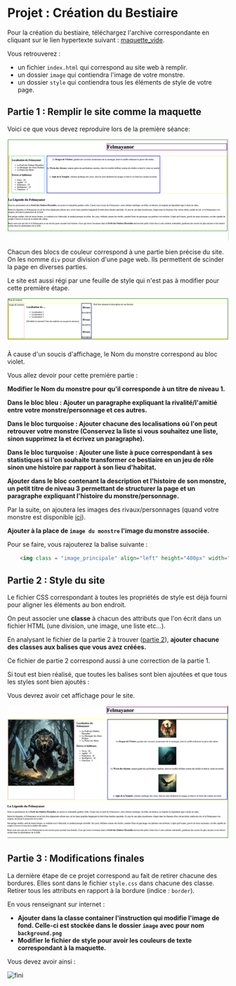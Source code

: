 # Projet : Création du Bestiaire

Pour la création du bestiaire, téléchargez l'archive correspondante en cliquant sur le lien hypertexte suivant : [maquette_vide](./projet_site_eleve.zip).

Vous retrouverez : 

- un fichier `index.html` qui correspond au site web à remplir.
- un dossier `image` qui contiendra l'image de votre monstre.
- un dossier `style` qui contiendra tous les éléments de style de votre page.

## Partie 1 : Remplir le site comme la maquette

Voici ce que vous devez reproduire lors de la première séance: 

![a_reproduire](./a_reproduire.png)

Chacun des blocs de couleur correspond à une partie bien précise du site.
On les nomme `div` pour division d'une page web. Ils permettent de scinder la page en diverses parties.

Le site est aussi régi par une feuille de style qui n'est pas à modifier pour cette première étape.

![base](./base.png)

À cause d'un soucis d'affichage, le Nom du monstre correspond au bloc violet.

Vous allez devoir pour cette première partie : 

**Modifier le Nom du monstre pour qu'il corresponde à un titre de niveau 1.**

**Dans le bloc bleu : Ajouter un paragraphe expliquant la rivalité/l'amitié entre votre monstre/personnage et ces autres.**

**Dans le bloc turquoise : Ajouter chacune des localisations où l'on peut retrouver votre monstre (Conservez la liste si vous souhaitez une liste, sinon supprimez la et écrivez un paragraphe).**

**Dans le bloc turquoise : Ajouter une liste à puce correspondant à ses statistiques si l'on souhaite transformer ce bestiaire en un jeu de rôle sinon une histoire par rapport à son lieu d'habitat.**

**Ajouter dans le bloc contenant la description et l'histoire de son monstre, un petit titre de niveau 3 permettant de structurer la page et un paragraphe expliquant l'histoire du monstre/personnage.**

Par la suite, on ajoutera les images des rivaux/personnages (quand votre monstre est disponible [ici](./monstres.md)).

**Ajouter à la place de `image du monstre` l'image du monstre associée.**

Pour se faire, vous rajouterez la balise suivante : 

```html
    <img class = "image_principale" align="left" height="400px" width="400px" src="image/votre_prenom.jpg" alt="nom_du_monstre">
```

## Partie 2 : Style du site

Le fichier CSS correspondant à toutes les propriétés de style est déjà fourni pour aligner les éléments au bon endroit.

On peut associer une **classe** à chacun des attributs que l'on écrit dans un fichier HTML (une division, une image, une liste etc...).

En analysant le fichier de la partie 2 à trouver ([partie 2](./index_partie_2.html)), **ajouter chacune des classes aux balises que vous avez créées.**

Ce fichier de partie 2 correspond aussi à une correction de la partie 1.

Si tout est bien réalisé, que toutes les balises sont bien ajoutées et que tous les styles sont bien ajoutés : 

Vous devrez avoir cet affichage pour le site.

![final](./presque_fini.png)

## Partie 3 : Modifications finales

La dernière étape de ce projet correspond au fait de retirer chacune des bordures.
Elles sont dans le fichier `style.css` dans chacune des classe. Retirer tous les attributs en rapport à la bordure (indice : `border`).

En vous renseignant sur internet :

- **Ajouter dans la classe container l'instruction qui modifie l'image de fond. Celle-ci est stockée dans le dossier `image` avec pour nom `background.png`**  
- **Modifier le fichier de style pour avoir les couleurs de texte correspondant à la maquette.**  

Vous devez avoir ainsi :

![fini](./final.png)